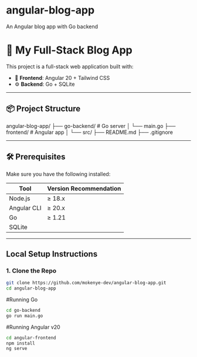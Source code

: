 # angular-blog-app
An Angular blog app with Go backend

# 🚀 My Full-Stack Blog App

This project is a full-stack web application built with:
- 🧠 **Frontend**: Angular 20 + Tailwind CSS
- ⚙️ **Backend**: Go +  SQLite

---

## 📦 Project Structure
angular-blog-app/ 
    ├── go-backend/ # Go server 
      │ └── main.go 
    ├── frontend/ # Angular app │ └── src/ ├── README.md ├── .gitignore


    
---

## 🛠️ Prerequisites

Make sure you have the following installed:

| Tool         | Version Recommendation |
|--------------|------------------------|
| Node.js      | ≥ 18.x                 |
| Angular CLI  | ≥ 20.x                 |
| Go           | ≥ 1.21                 |
| SQLite  

---

##  Local Setup Instructions

### 1. Clone the Repo

```bash
git clone https://github.com/mokenye-dev/angular-blog-app.git
cd angular-blog-app
```
#Running Go
```bash
cd go-backend
go run main.go
```
#Running Angular v20
```bash
cd angular-frontend
npm install
ng serve
```




